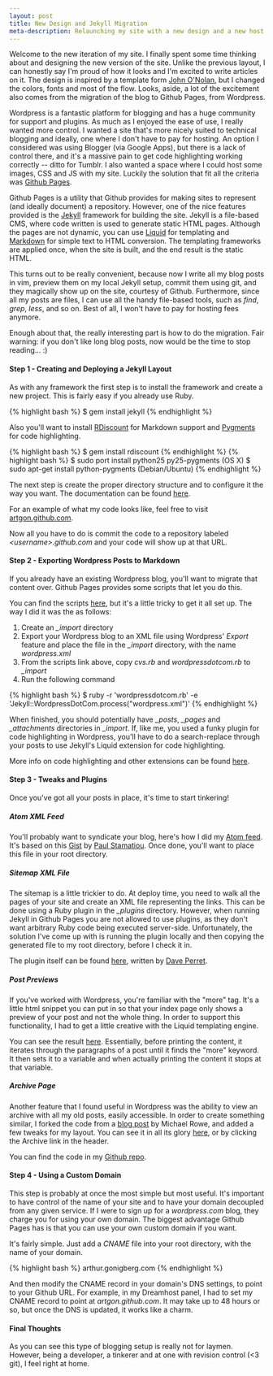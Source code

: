 ```yaml
--- 
layout: post
title: New Design and Jekyll Migration
meta-description: Relaunching my site with a new design and a new host. This post details the migration from Wordpress to Jekyll, on Github Pages.
---
```


Welcome to the new iteration of my site. I finally spent some 
time thinking about and designing the new version of the site. Unlike the previous
layout, I can honestly say I'm proud of how it looks and I'm excited to write articles on it. The design is inspired by a template form [John O'Nolan](http://john.onolan.org/), but I changed the colors, fonts and most of the flow. Looks, aside,  a lot of the excitement also comes from the migration of the blog to Github Pages, from Wordpress.

Wordpress is a fantastic platform for blogging and has a huge community for support and plugins. As much as I enjoyed the ease of use, I really wanted more control. I wanted a site that's more nicely suited to technical blogging and ideally, one where I don't have to pay for hosting. An option I considered was using Blogger (via Google Apps), but there is a lack of control there, and it's a massive pain to get code highlighting working correctly -- ditto for Tumblr. I also wanted a space where I could host some images, CSS and JS with my site. Luckily the solution that fit all the criteria was [Github Pages](http://pages.github.com "Github Pages").

<!--more-->

Github Pages is a utility that Github provides for making sites to represent (and ideally document) a repository. However, one of the nice features provided is the [Jekyll](http://jekyllrb.com "Jekyll") framework for building the site. Jekyll is a file-based CMS, where code written is used to generate static HTML pages. Although the pages are not dynamic, you can use [Liquid](http://liquidmarkup.org/ "Liquid") for templating and [Markdown](http://daringfireball.net/projects/markdown/) for simple text to HTML conversion. The templating frameworks are applied once, when the site is built, and the end result is the static HTML. 

This turns out to be really convenient, because now I write all my blog posts in vim, preview them on my local Jekyll setup, commit them using git, and they magically show up on the site, courtesy of Github. Furthermore, since all my posts are files, I can use all the handy file-based tools, such as *find*, *grep*, *less*, and so on. Best of all, I won't have to pay for hosting fees anymore.

Enough about that, the really interesting part is how to do the migration. Fair warning: if you don't like long blog posts, now would be the time to stop reading... :)

#### Step 1 - Creating and Deploying a Jekyll Layout

As with any framework the first step is to install the framework and create a new project. This is fairly easy if you already use Ruby.

{% highlight bash %}
$ gem install jekyll
{% endhighlight %}

Also you'll want to install [RDiscount](http://github.com/rtomayko/rdiscount/tree/master) for Markdown support and [Pygments](http://pygments.org/) for code highlighting.

{% highlight bash %}
$ gem install rdiscount
{% endhighlight %}
{% highlight bash %}
$ sudo port install python25 py25-pygments (OS X)
$ sudo apt-get install python-pygments (Debian/Ubuntu)
{% endhighlight %}

The next step is create the proper directory structure and to configure it the way you want. The documentation can be found [here](https://github.com/mojombo/jekyll/wiki/Usage).

For an example of what my code looks like, feel free to visit [artgon.github.com](http://github.com/artgon/artgon.github.com).

Now all you have to do is commit the code to a repository labeled *&lt;username&gt;.github.com* and your code will show up at that URL.

#### Step 2 - Exporting Wordpress Posts to Markdown

If you already have an existing Wordpress blog, you'll want to migrate that content over. Github Pages provides some scripts that let you do this. 

You can find the scripts [here](https://github.com/mojombo/jekyll/wiki/Blog-Migrations), but it's a little tricky to get it all set up. The way I did it was the as follows:

1. Create an *_import* directory
2. Export your Wordpress blog to an XML file using Wordpress' *Export* feature and place the file in the *_import* directory, with the name *wordpress.xml*
3. From the scripts link above, copy *cvs.rb* and *wordpressdotcom.rb* to *_import*
4. Run the following command

{% highlight bash %}
$ ruby -r 'wordpressdotcom.rb' -e 'Jekyll::WordpressDotCom.process("wordpress.xml")'
{% endhighlight %}

When finished, you should potentially have *_posts*, *_pages* and *_attachments* directories in *_import*. If, like me, you used a funky plugin for code highlighting in Wordpress, you'll have to do a search-replace through your posts to use Jekyll's Liquid extension for code highlighting.

More info on code highlighting and other extensions can be found [here](https://github.com/mojombo/jekyll/wiki/Liquid-Extensions).

#### Step 3 - Tweaks and Plugins

Once you've got all your posts in place, it's time to start tinkering! 

##### Atom XML Feed

You'll probably want to syndicate your blog, here's how I did my [Atom feed](https://github.com/artgon/artgon.github.com/blob/master/atom.xml). It's based on this [Gist](https://gist.github.com/1237173) by [Paul Stamatiou](http://paulstamatiou.com/). Once done, you'll want to place this file in your root directory.

##### Sitemap XML File

The sitemap is a little trickier to do. At deploy time, you need to walk all the pages of your site and create an XML file representing the links. This can be done using a Ruby plugin in the *_plugins* directory. However, when running Jekyll in Github Pages you are not allowed to use plugins, as they don't want arbitrary Ruby code being executed server-side. Unfortunately, the solution I've come up with is running the plugin locally and then copying the generated file to my root directory, before I check it in. 

The plugin itself can be found [here](https://github.com/recurser/jekyll-plugins/blob/master/generate_sitemap.rb), written by [Dave Perret](http://recursive-design.com/about/).

##### Post Previews

If you've worked with Wordpress, you're familiar with the "more" tag. It's a little html snippet you can put in so that your index page only shows a preview of your post and not the whole thing. In order to support this functionality, I had to get a little creative with the Liquid templating engine. 

You can see the result [here](https://gist.github.com/1361497). Essentially, before printing the content, it iterates through the paragraphs of a post until it finds the "more" keyword. It then sets it to a variable and when actually printing the content it stops at that variable. 

##### Archive Page

Another feature that I found useful in Wordpress was the ability to view an archive with all my old posts, easily accessible. In order to create something similar, I forked the code from a [blog post](http://mikerowecode.com/2010/08/jekyll_archives_grouped_by_year.html) by Michael Rowe, and added a few tweaks for my layout. You can see it in all its glory [here](/archive/), or by clicking the Archive link in the header. 

You can find the code in my [Github repo](https://github.com/artgon/artgon.github.com/blob/master/archive/index.html).

#### Step 4 - Using a Custom Domain

This step is probably at once the most simple but most useful. It's important to have control of the name of your site and to have your domain decoupled from any given service. If I were to sign up for a *wordpress.com* blog, they charge you for using your own domain. The biggest advantage Github Pages has is that you can use your own custom domain if you want.

It's fairly simple. Just add a *CNAME* file into your root directory, with the name of your domain.

{% highlight bash %}
arthur.gonigberg.com
{% endhighlight %}

And then modify the CNAME record in your domain's DNS settings, to point to your Github URL. For example, in my Dreamhost panel, I had to set my CNAME record to point at *artgon.github.com*. It may take up to 48 hours or so, but once the DNS is updated, it works like a charm.

#### Final Thoughts

As you can see this type of blogging setup is really not for laymen. However, being a developer, a tinkerer and at one with revision control (<3 git), I feel right at home.
